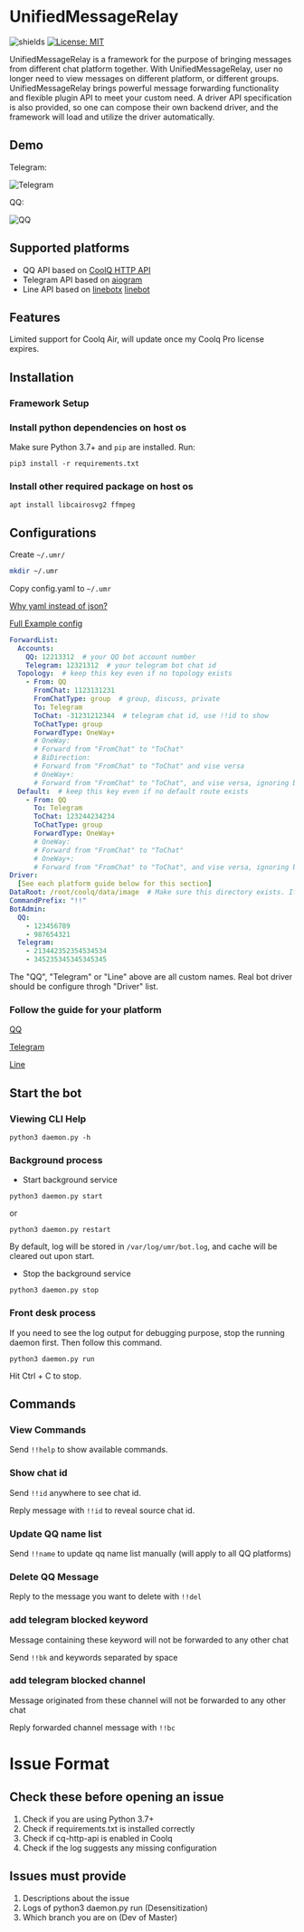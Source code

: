 # UnifiedMessageRelay

![shields](https://img.shields.io/badge/python-3.7%2B-blue.svg?style=flat-square) [![License: MIT](https://img.shields.io/badge/License-MIT-yellow.svg?style=flat-square)](https://opensource.org/licenses/MIT)

UnifiedMessageRelay is a framework for the purpose of bringing messages from different chat platform together. With UnifiedMessageRelay,
user no longer need to view messages on different platform, or different groups. UnifiedMessageRelay brings powerful
 message forwarding functionality and flexible plugin API to meet your custom need. A driver API specification is also
 provided, so one can compose their own backend driver, and the framework will load and utilize the driver automatically.

## Demo

Telegram:

![Telegram](image/telegram.png)

QQ:

![QQ](image/qq.png)

## Supported platforms

- QQ API based on [CoolQ HTTP API](https://github.com/richardchien/coolq-http-api)
- Telegram API based on [aiogram](https://aiogram.dev)
- Line API based on [linebotx](https://github.com/Shivelight/line-bot-sdk-python-extra) [linebot](https://github.com/line/line-bot-sdk-python)

## Features

Limited support for Coolq Air, will update once my Coolq Pro license expires.

## Installation

### Framework Setup
### Install python dependencies on host os

Make sure Python 3.7+ and `pip` are installed. Run:

`pip3 install -r requirements.txt`

### Install other required package on host os

`apt install libcairosvg2 ffmpeg`

## Configurations

Create `~/.umr/`

```bash
mkdir ~/.umr
```

Copy config.yaml to `~/.umr`

[Why yaml instead of json?](https://www.quora.com/What-situation-would-you-use-YAML-instead-of-JSON-or-XML)

[Full Example config](config.yaml)

```yaml
ForwardList:
  Accounts:
    QQ: 12213312  # your QQ bot account number
    Telegram: 12321312  # your telegram bot chat id
  Topology:  # keep this key even if no topology exists
    - From: QQ
      FromChat: 1123131231
      FromChatType: group  # group, discuss, private
      To: Telegram
      ToChat: -31231212344  # telegram chat id, use !!id to show
      ToChatType: group
      ForwardType: OneWay+
      # OneWay:
      # Forward from "FromChat" to "ToChat"
      # BiDirection:
      # Forward from "FromChat" to "ToChat" and vise versa
      # OneWay+:
      # Forward from "FromChat" to "ToChat", and vise versa, ignoring backward message without "reply_to"
  Default:  # keep this key even if no default route exists
    - From: QQ
      To: Telegram
      ToChat: 123244234234
      ToChatType: group
      ForwardType: OneWay+
      # OneWay:
      # Forward from "FromChat" to "ToChat"
      # OneWay+:
      # Forward from "FromChat" to "ToChat", and vise versa, ignoring backward message without "reply_to"
Driver:
  [See each platform guide below for this section]
DataRoot: /root/coolq/data/image  # Make sure this directory exists. If you are using QQ, make sure this is pointing to coolq image directory.
CommandPrefix: "!!"
BotAdmin:
  QQ:
    - 123456789
    - 987654321
  Telegram:
    - 213442352354534534
    - 345235345345345345
```

The "QQ", "Telegram" or "Line" above are all custom names. Real bot driver should be configure throgh "Driver" list.

### Follow the guide for your platform

[QQ](Installation/QQ.md)

[Telegram](Installation/Telegram.md)

[Line](Installation/Line.md)

## Start the bot

### Viewing CLI Help

```shell
python3 daemon.py -h
```

### Background process

- Start background service

```shell
python3 daemon.py start
```

or

```shell
python3 daemon.py restart
```

By default, log will be stored in `/var/log/umr/bot.log`, and cache will be cleared out upon start.

- Stop the background service

```shell
python3 daemon.py stop
```

### Front desk process

If you need to see the log output for debugging purpose, stop the running daemon first. Then follow this command.

```shell
python3 daemon.py run
```

Hit Ctrl + C to stop.

## Commands

### View Commands

Send `!!help` to show available commands.

### Show chat id

Send `!!id` anywhere to see chat id.

Reply message with `!!id` to reveal source chat id.

### Update QQ name list

Send `!!name` to update qq name list manually (will apply to all QQ platforms)

### Delete QQ Message

Reply to the message you want to delete with `!!del`

### add telegram blocked keyword

Message containing these keyword will not be forwarded to any other chat

Send `!!bk` and keywords separated by space

### add telegram blocked channel

Message originated from these channel will not be forwarded to any other chat

Reply forwarded channel message with `!!bc`

# Issue Format

## Check these before opening an issue

1. Check if you are using Python 3.7+
2. Check if requirements.txt is installed correctly
3. Check if cq-http-api is enabled in Coolq
4. Check if the log suggests any missing configuration

## Issues must provide

1. Descriptions about the issue
2. Logs of python3 daemon.py run (Desensitization)
3. Which branch you are on (Dev of Master)

